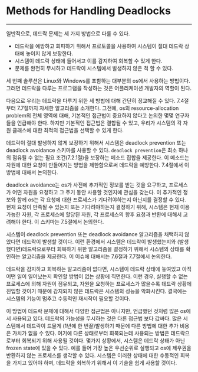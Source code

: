 # Methods for Handling Deadlocks
---

일반적으로, 데드락 문제는 세 가지 방법으로 다룰 수 있다.

* 데드락을 예방하고 회피하기 위해서 프로토콜을 사용하여 시스템이 절대 데드락 상태에 놓이지 않게 보장한다.
* 시스템이 데드락 상태에 들어서고 이를 감지하여 회복할 수 있게 한다.
* 문제를 완전히 무시하고 데드락이 시스템에서 발생하지 않은 척 할 수 있다.

세 번째 솔루션은 Linux와 Windows를 포함하는 대부분의 os에서 사용하는 방법이다. 그러면 데드락을 다루는 프로그램을 작성하는 것은 어플리케이션 개발자의 역할이 된다.

다음으로 우리는 데드락을 다루기 위한 세 방법에 대해 간단히 정교해질 수 있다. 7.4절부터 7.7절까지 자세한 알고리즘을 소개한다. 그전에, os의 resource-allocation problem의 전체 영역에 대해, 기본적인 접근법이 중요하지 않다고 논의한 몇몇 연구자들을 언급해야 한다. 하지만 기본적인 접근법은 결합될 수 있고, 우리가 시스템의 각 자원 클래스에 대한 최적의 접근법을 선택할 수 있게 한다.

데드락이 절대 발생하지 않게 보장하기 위해서 시스템은 deadlock prevention 또는 deadlock avoidance 스키마를 사용할 수 있다. `deadlock prevention`은 최소 하나의 점유될 수 없는 필요 조건(7.2.1절)을 보장하는 메소드 집합을 제공한다. 이 메소드는 자원에 대한 요청이 만들어지는 방법을 제한함으로써 데드락을 예방한다. 7.4절에서 이 방법에 대해서 논의한다.

deadlock avoidance는 os가 사전에 추가적인 정보를 받는 것을 요구하고, 프로세스가 어떤 자원을 요청하고 그 주기 동안 사용할 것인지에 관심을 갖는다. 이 추가적인 정보와 함께 os는 각 요청에 대한 프로세스가 기다려야하는지 아닌지를 결정할 수 있다. 현재 요청이 만족될 수 있는지 또는 기다려야하는지 결정하기 위해, 시스템은 현재 이용 가능한 자원, 각 프로세스에 할당된 자원, 각 프로세스의 향후 요청과 반환에 대해서 고려해야 한다. 이 스키마는 7.5절에서 논의한다.

시스템이 deadlock prevention 또는 deadlock avoidance 알고리즘을 채택하지 않았다면 데드락이 발생할 것이다. 이런 환경에서 시스템은 데드락이 발생했는지와 (발생했다면)데드락으로부터 회복하기 위한 알고리즘을 결정하기 위해서 시스템의 상태를 확인하는 알고리즘을 제공한다. 이 이슈에 대해서는 7.6절과 7.7절에서 논의한다.

데드락을 감지하고 회복하는 알고리즘이 없다면, 시스템이 데드락 상태에 놓여있고 아직 어떤 일이 일어났는지 확인할 방법이 없는 상황에 직면한다. 이런 경우, 실행할 수 없는 프로세스에 의해 자원이 점유되고, 자원을 요청하는 프로세스가 많을수록 데드락 상황에 진입할 것이기 때문에 감지되지 않은 데드락은 시스템의 성능을 악화시킨다. 결국에는 시스템의 기능이 멈추고 수동적인 재시작이 필요할 것이다.

이 방법이 데드락 문제에 대해서 다양한 접근법은 아니지만, 언급했던 것처럼 많은 os에서 사용되고 있다. 데드락의 가능성을 무시하는 것은 다른 접근법 보다 값싸다. 많은 시스템에서 데드락이 드물게 (1년에 한 번꼴)발생하기 때문에 다른 방법에 대한 추가 비용은 가치가 없을 수 있다. 여기에 다른 상태로부터 회복되는데 사용되는 방법은 데드락으로부터 회복되기 위해 사용될 것이다. 몇가지 상황에서, 시스템은 데드락 상태가 아닌 frozen state에 있을 수 있다. 예를 들어 가장 높은 우선순위로 실행되고 os에 제우권을 반환하지 않는 프로세스를 생각할 수 있다. 시스템은 이러한 상태에 대한 수동적인 회복을 가지고 있어야 하며, 데드락을 회복하기 위해서 이 기술을 쉽게 사용할 것이다.
